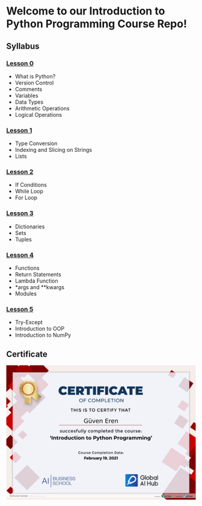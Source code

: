 
# Welcome to our Introduction to Python Programming Course Repo!

## Syllabus

### [Lesson 0](https://github.com/globalaihub/introduction-to-python/blob/master/Day0.ipynb)
- What is Python?
- Version Control
- Comments
- Variables
- Data Types
- Arithmetic Operations
- Logical Operations

### [Lesson 1](https://github.com/GuvenEREN-404/globalaihub_introduction_to_python/Day1.ipynb)
- Type Conversion
- Indexing and Slicing on Strings
- Lists

### [Lesson 2](https://github.com/GuvenEREN-404/globalaihub_introduction_to_python/Day2.ipynb)
- If Conditions
- While Loop
- For Loop

### [Lesson 3](https://github.com/GuvenEREN-404/globalaihub_introduction_to_python/Day3.ipynb)
- Dictionaries
- Sets
- Tuples

### [Lesson 4](https://github.com/GuvenEREN-404/globalaihub_introduction_to_python/Day4.ipynb)
- Functions
- Return Statements
- Lambda Function
- *args and **kwargs
- Modules


### [Lesson 5](https://github.com/GuvenEREN-404/globalaihub_introduction_to_python/Day5.ipynb)
- Try-Except
- Introduction to OOP
- Introduction to NumPy

## Certificate
![](Py_Certificate.png)

